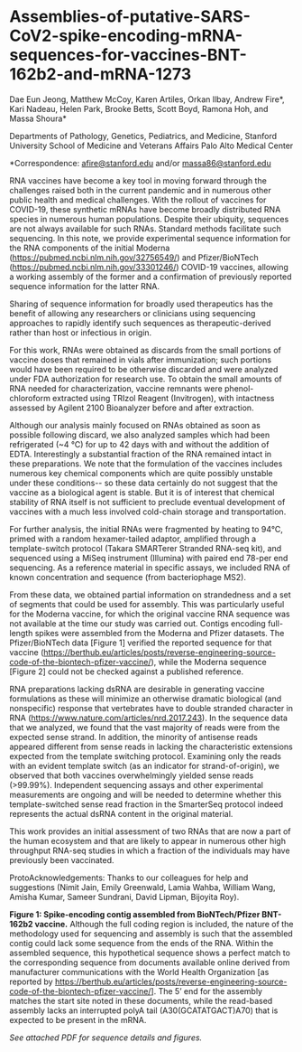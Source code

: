 # Assemblies-of-putative-SARS-CoV2-spike-encoding-mRNA-sequences-for-vaccines-BNT-162b2-and-mRNA-1273

Dae Eun Jeong, Matthew McCoy, Karen Artiles, Orkan Ilbay, Andrew Fire*, Kari Nadeau, Helen Park, Brooke Betts, Scott Boyd, Ramona Hoh, and Massa Shoura*

Departments of Pathology, Genetics, Pediatrics, and Medicine, Stanford University School of Medicine and Veterans Affairs Palo Alto Medical Center

*Correspondence: afire@stanford.edu and/or massa86@stanford.edu

RNA vaccines have become a key tool in moving forward through the challenges raised both in the current pandemic and in numerous other public health and medical challenges. With the rollout of vaccines for COVID-19, these synthetic mRNAs have become broadly distributed RNA species in numerous human populations. Despite their ubiquity, sequences are not always available for such RNAs. Standard methods facilitate such sequencing. In this note, we provide experimental sequence information for the RNA components of the initial Moderna (https://pubmed.ncbi.nlm.nih.gov/32756549/) and Pfizer/BioNTech (https://pubmed.ncbi.nlm.nih.gov/33301246/) COVID-19 vaccines, allowing a working assembly of the former and a confirmation of previously reported sequence information for the latter RNA.

Sharing of sequence information for broadly used therapeutics has the benefit of allowing any researchers or clinicians using sequencing approaches to rapidly identify such sequences as therapeutic-derived rather than host or infectious in origin.

For this work, RNAs were obtained as discards from the small portions of vaccine doses that remained in vials after immunization; such portions would have been required to be otherwise discarded and were analyzed under FDA authorization for research use. To obtain the small amounts of RNA needed for characterization, vaccine remnants were phenol-chloroform extracted using TRIzol Reagent (Invitrogen), with intactness assessed by Agilent 2100 Bioanalyzer before and after extraction.

Although our analysis mainly focused on RNAs obtained as soon as possible following discard, we also analyzed samples which had been refrigerated (~4 ℃) for up to 42 days with and without the addition of EDTA. Interestingly a substantial fraction of the RNA remained intact in these preparations. We note that the formulation of the vaccines includes numerous key chemical components which are quite possibly unstable under these conditions-- so these data certainly do not suggest that the vaccine as a biological agent is stable. But it is of interest that chemical stability of RNA itself is not sufficient to preclude eventual development of vaccines with a much less involved cold-chain storage and transportation.

For further analysis, the initial RNAs were fragmented by heating to 94℃, primed with a random hexamer-tailed adaptor, amplified through a template-switch protocol (Takara SMARTerer Stranded RNA-seq kit), and sequenced using a MiSeq instrument (Illumina) with paired end 78-per end sequencing. As a reference material in specific assays, we included RNA of known concentration and sequence (from bacteriophage MS2).

From these data, we obtained partial information on strandedness and a set of segments that could be used for assembly. This was particularly useful for the Moderna vaccine, for which the original vaccine RNA sequence was not available at the time our study was carried out. Contigs encoding full-length spikes were assembled from the Moderna and Pfizer datasets. The Pfizer/BioNTech data [Figure 1] verified the reported sequence for that vaccine (https://berthub.eu/articles/posts/reverse-engineering-source-code-of-the-biontech-pfizer-vaccine/), while the Moderna sequence [Figure 2] could not be checked against a published reference.

RNA preparations lacking dsRNA are desirable in generating vaccine formulations as these will minimize an otherwise dramatic biological (and nonspecific) response that vertebrates have to double stranded character in RNA (https://www.nature.com/articles/nrd.2017.243). In the sequence data that we analyzed, we found that the vast majority of reads were from the expected sense strand. In addition, the minority of antisense reads appeared different from sense reads in lacking the characteristic extensions expected from the template switching protocol. Examining only the reads with an evident template switch (as an indicator for strand-of-origin), we observed that both vaccines overwhelmingly yielded sense reads (>99.99%). Independent sequencing assays and other experimental measurements are ongoing and will be needed to determine whether this template-switched sense read fraction in the SmarterSeq protocol indeed represents the actual dsRNA content in the original material.

This work provides an initial assessment of two RNAs that are now a part of the human ecosystem and that are likely to appear in numerous other high throughput RNA-seq studies in which a fraction of the individuals may have previously been vaccinated.

ProtoAcknowledgements: Thanks to our colleagues for help and suggestions (Nimit Jain, Emily Greenwald, Lamia Wahba, William Wang, Amisha Kumar, Sameer Sundrani, David Lipman, Bijoyita Roy).

**Figure 1: Spike-encoding contig assembled from BioNTech/Pfizer BNT-162b2 vaccine.** Although the full coding region is included, the nature of the methodology used for sequencing and assembly is such that the assembled contig could lack some sequence from the ends of the RNA. Within the assembled sequence, this hypothetical sequence shows a perfect match to the corresponding sequence from documents available online derived from manufacturer communications with the World Health Organization [as reported by https://berthub.eu/articles/posts/reverse-engineering-source-code-of-the-biontech-pfizer-vaccine/]. The 5’ end for the assembly matches the start site noted in these documents, while the read-based assembly lacks an interrupted polyA tail (A30(GCATATGACT)A70) that is expected to be present in the mRNA. 

*See attached PDF for sequence details and figures.*
